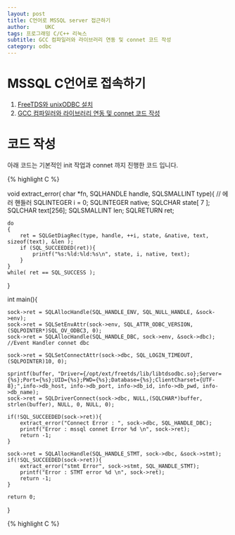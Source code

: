 ```yaml
---
layout: post
title: C언어로 MSSQL server 접근하기
author:     UKC
tags: 프로그래밍 C/C++ 리눅스 
subtitle: GCC 컴파일러와 라이브러리 연동 및 connet 코드 작성
category: odbc
---
```


# MSSQL C언어로 접속하기

1. [FreeTDS와 unixODBC 설치]()
2. [GCC 컴파일러와 라이브러리 연동 및 connet 코드 작성]()

# 코드 작성  

아래 코드는 기본적인 init 작업과 connet 까지 진행한 코드 입니다.

{% highlight C %}

void extract_error( char *fn, SQLHANDLE handle, SQLSMALLINT type){ // 에러 핸들러 
    SQLINTEGER   i = 0;
    SQLINTEGER   native;
    SQLCHAR      state[ 7 ];
    SQLCHAR      text[256];
    SQLSMALLINT  len;
    SQLRETURN    ret;

    do
    {
        ret = SQLGetDiagRec(type, handle, ++i, state, &native, text, sizeof(text), &len );
        if (SQL_SUCCEEDED(ret)){
            printf("%s:%ld:%ld:%s\n", state, i, native, text);
		}
    }
    while( ret == SQL_SUCCESS );
}

int main(){

	sock->ret = SQLAllocHandle(SQL_HANDLE_ENV, SQL_NULL_HANDLE, &sock->env);
	sock->ret = SQLSetEnvAttr(sock->env, SQL_ATTR_ODBC_VERSION, (SQLPOINTER*)SQL_OV_ODBC3, 0);
	sock->ret = SQLAllocHandle(SQL_HANDLE_DBC, sock->env, &sock->dbc);
	//Event Handler connet dbc
	
	sock->ret = SQLSetConnectAttr(sock->dbc, SQL_LOGIN_TIMEOUT, (SQLPOINTER)10, 0);

	sprintf(buffer, "Driver={/opt/ext/freetds/lib/libtdsodbc.so};Server={%s};Port={%s};UID={%s};PWD={%s};Database={%s};ClientCharset={UTF-8};",info->db_host, info->db_port, info->db_id, info->db_pwd, info->db_name);
	sock->ret = SQLDriverConnect(sock->dbc, NULL,(SQLCHAR*)buffer, strlen(buffer), NULL, 0, NULL, 0);

	if(!SQL_SUCCEEDED(sock->ret)){
		extract_error("Connect Error : ", sock->dbc, SQL_HANDLE_DBC);
		printf("Error : mssql connet Error %d \n", sock->ret);		
		return -1;
	}

	sock->ret = SQLAllocHandle(SQL_HANDLE_STMT, sock->dbc, &sock->stmt);
	if(!SQL_SUCCEEDED(sock->ret)){
		extract_error("stmt Error", sock->stmt, SQL_HANDLE_STMT);
		printf("Error : STMT error %d \n", sock->ret);		
		return -1;
	}

	return 0;
}

{% highlight C %}